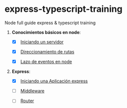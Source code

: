 # express-typescript-training

Node full guide express &amp; typescript training

1. **Conocimientos básicos en node**:

   - [x] <input type="checkbox" checked/> [Iniciando un servidor](src/01-node-basics/01-starting-a-server.ts)

   - [x] <input type="checkbox" checked/> [Direccionamiento de rutas](src/01-node-basics/02-routing/02-routing.ts)

   - [x] <input type="checkbox" checked/> [Lazo de eventos en node](src/01-node-basics/03-node-event-loop/03-node-event-loop.ts)

2. **Express**:

   - [x] <input type="checkbox" checked/> [Iniciando una Aplicación express](src/02-express-basics/01-starting-express-app.ts)

   - [x] <input type="checkbox" unchecked/> [Middleware](src/02-express-basics/02-middleware.ts)

   - [ ] <input type="checkbox" unchecked/> [Router](#)
